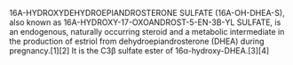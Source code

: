 16Α-HYDROXYDEHYDROEPIANDROSTERONE SULFATE (16Α-OH-DHEA-S), also known as 16Α-HYDROXY-17-OXOANDROST-5-EN-3Β-YL SULFATE, is an endogenous, naturally occurring steroid and a metabolic intermediate in the production of estriol from dehydroepiandrosterone (DHEA) during pregnancy.[1][2] It is the C3β sulfate ester of 16α-hydroxy-DHEA.[3][4]
